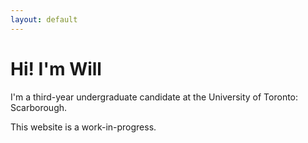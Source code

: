 ```yaml
---
layout: default
---
```


# Hi! I'm Will

I'm a third-year undergraduate candidate at the University of Toronto: Scarborough.

This website is a work-in-progress.